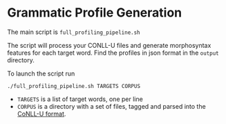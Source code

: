 # Grammatic Profile Generation

The main script is `full_profiling_pipeline.sh`

The script will process your CONLL-U files and generate morphosyntax features for each target word.
Find the profiles in json format in the `output` directory.

To launch the script run

`./full_profiling_pipeline.sh TARGETS CORPUS`

- `TARGETS` is a list of target words, one per line
- `CORPUS` is a directory with a set of files,
tagged and parsed into the [CoNLL-U format](https://universaldependencies.org/format.html).